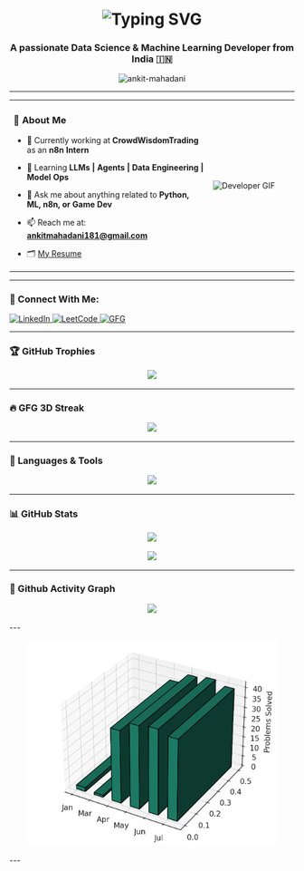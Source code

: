 <!-- Animated Name -->
<h1 align="center">
  <img src="https://readme-typing-svg.herokuapp.com?font=Fira+Code&size=24&pause=1000&color=00F7FF&center=true&vCenter=true&width=435&lines=Hi+%F0%9F%91%8B%2C+I'm+Ankit+Mahadani;Data+Science;ML+Developer;Enthusiast;CSE+@+VIT+Bhopal;Always+Learning+%F0%9F%92%AA" alt="Typing SVG" />

</h1>

<h3 align="center">A passionate Data Science & Machine Learning Developer from India 🇮🇳</h3>

<p align="center"> <img src="https://komarev.com/ghpvc/?username=ankit-mahadani&label=Profile%20views&color=0e75b6&style=flat" alt="ankit-mahadani" /> </p>

---

<!-- About Me Section with GIF -->
<table>
  <tr>
    <td width="70%">
      
### 🚀 About Me

- 🔭 Currently working at **CrowdWisdomTrading** as an **n8n Intern**
- 🧠 Learning **LLMs | Agents | Data Engineering | Model Ops**
- 💬 Ask me about anything related to **Python, ML, n8n, or Game Dev**
- 📫 Reach me at: **ankitmahadani181@gmail.com**
- 🗂️ [My Resume](https://drive.google.com/file/d/1Sg_egrc8KcKJ1fg5foD7qK9Kf_k7ueYR/view?usp=sharing)

    </td>
    <td width="30%">
      <img src="https://user-images.githubusercontent.com/65187002/144930161-2f783401-8d27-4fdf-a2f7-cc0ba32f1f1f.gif" width="100%" alt="Developer GIF"/>
    </td>
  </tr>
</table>

---

### 🔗 Connect With Me:

<p align="left">
  <a href="https://linkedin.com/in/ankitmahadani" target="blank">
    <img src="https://img.shields.io/badge/-LinkedIn-blue?style=flat-square&logo=linkedin" alt="LinkedIn" />
  </a>
  <a href="https://www.leetcode.com/ankitmahadani" target="blank">
    <img src="https://img.shields.io/badge/-LeetCode-FFA116?style=flat-square&logo=LeetCode&logoColor=white" alt="LeetCode" />
  </a>
  <a href="https://auth.geeksforgeeks.org/user/ankitmahadani" target="blank">
    <img src="https://img.shields.io/badge/GeeksforGeeks-1F8A70?style=flat-square&logo=geeksforgeeks&logoColor=white" alt="GFG" />
  </a>
</p>

---

### 🏆 GitHub Trophies

<p align="center">
  <img src="https://github-profile-trophy.vercel.app/?username=ankit-mahadani&theme=algolia&no-frame=true&title=MultiLanguage,Commits,Repositories,Followers,Stars" />
</p>

---

### 🔥 GFG 3D Streak

<p align="center">
  <img src="https://github-readme-streak-stats.herokuapp.com/?user=ankit-mahadani&theme=tokyonight-duo&border_radius=10.5&date_format=M%20j%5B%2C%20Y%5D" />
</p>

---

### 🧰 Languages & Tools

<p align="center">
  <img src="https://skillicons.dev/icons?i=python,cpp,java,js,html,css,flask,flutter,docker,mysql,postgresql,firebase,git,github,figma,postman,tensorflow,pytorch,opencv,matlab,seaborn,sqlite,vscode" />
</p>

---

### 📊 GitHub Stats

<p align="center">
  <img src="https://github-readme-stats.vercel.app/api?username=ankit-mahadani&show_icons=true&theme=tokyonight&border_radius=10" />
</p>

<p align="center">
  <img src="https://github-readme-stats.vercel.app/api/top-langs/?username=ankit-mahadani&layout=compact&theme=tokyonight" />
</p>

---

### 📅 Github Activity Graph

<p align="center">
  <img src="https://github-readme-activity-graph.vercel.app/graph?username=ankit-mahadani&theme=react-dark&bg_color=1F222E&hide_border=true" />
</p>
---


<p align="center">
  <img src="gfg_graph.png" alt="GeeksforGeeks 3D Practice Graph" style="max-width: 100%; height: auto;" />
</p>
---








